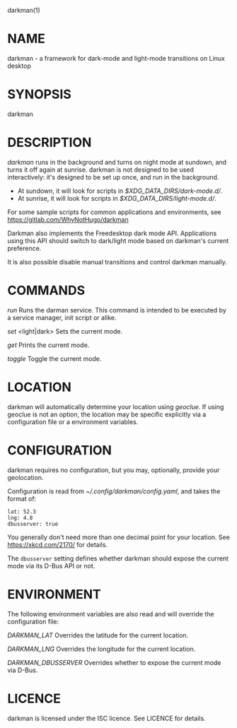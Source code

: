 darkman(1)

# NAME

darkman - a framework for dark-mode and light-mode transitions on Linux desktop

# SYNOPSIS

darkman

# DESCRIPTION

*darkman* runs in the background and turns on night mode at sundown, and turns it off
again at sunrise. darkman is not designed to be used interactively: it's designed to
be set up once, and run in the background.

- At sundown, it will look for scripts in _$XDG_DATA_DIRS/dark-mode.d/_.
- At sunrise, it will look for scripts in _$XDG_DATA_DIRS/light-mode.d/_.

For some sample scripts for common applications and environments, see
https://gitlab.com/WhyNotHugo/darkman

Darkman also implements the Freedesktop dark mode API. Applications using this
API should switch to dark/light mode based on darkman's current preference.

It is also possible disable manual transitions and control darkman manually.

# COMMANDS

*run*
	Runs the darman service. This command is intended to be executed by a
	service manager, init script or alike.

*set* <light|dark>
	Sets the current mode.

*get*
	Prints the current mode.

*toggle*
	Toggle the current mode.

# LOCATION

darkman will automatically determine your location using *geoclue*. If using
geoclue is not an option, the location may be specific explicitly via a
configuration file or a environment variables.

# CONFIGURATION

darkman requires no configuration, but you may, optionally, provide your
geolocation.

Configuration is read from _~/.config/darkman/config.yaml_, and takes the
format of:

```
lat: 52.3
lng: 4.8
dbusserver: true
```

You generally don't need more than one decimal point for your location. See
https://xkcd.com/2170/ for details.

The `dbusserver` setting defines whether darkman should expose the current
mode via its D-Bus API or not.

# ENVIRONMENT

The following environment variables are also read and will override the
configuration file:

_DARKMAN_LAT_
	Overrides the latitude for the current location.

_DARKMAN_LNG_
	Overrides the longitude for the current location.

_DARKMAN_DBUSSERVER_
	Overrides whether to expose the current mode via D-Bus.

# LICENCE

darkman is licensed under the ISC licence. See LICENCE for details.

